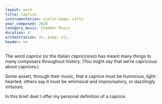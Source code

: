 ```yaml
---
layout: work
title: Caprice
instrumentation: violin &amp; cello
year_composed: 2020
category_music: Chamber Music
duration: 4'
orchestration: vn. &amp; vlc.
header: no
---
```


<p class="teaser">The word <i>caprice</i> (or the Italian <i>capriccioso</i>) has meant many things to many composers throughout history. (You might say that we’re capricious about caprices.)</p>

Some assert, through their music, that a caprice must be humorous, light-hearted; others say it must be whimsical and improvisatory, or dazzlingly virtuosic. 

In this brief duet I offer my personal definition of a caprice.